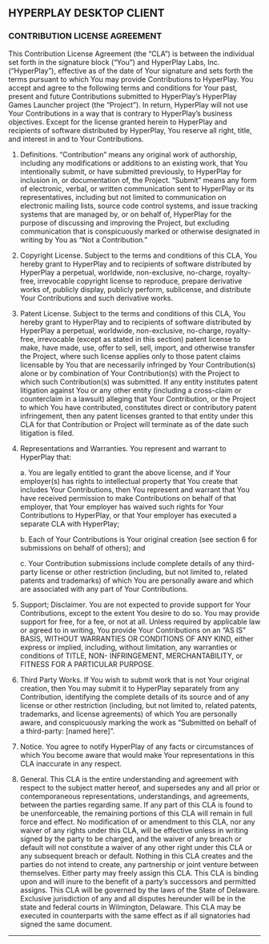 ## HYPERPLAY DESKTOP CLIENT

### CONTRIBUTION LICENSE AGREEMENT

This Contribution License Agreement (the “CLA”) is between the individual set forth in the signature block (“You”) and HyperPlay Labs, Inc. (“HyperPlay”), effective as of the date of Your signature and sets forth the terms pursuant to which You may provide Contributions to HyperPlay.
You accept and agree to the following terms and conditions for Your past, present and future Contributions submitted to HyperPlay’s HyperPlay Games Launcher project (the “Project”). In return, HyperPlay will not use Your Contributions in a way that is contrary to HyperPlay’s business objectives. Except for the license granted herein to HyperPlay and recipients of software distributed by HyperPlay, You reserve all right, title, and interest in and to Your Contributions.

1. Definitions. “Contribution” means any original work of authorship, including any modifications or additions to an existing work, that You intentionally submit, or have submitted previously, to HyperPlay for inclusion in, or documentation of, the Project. “Submit” means any form of electronic, verbal, or written communication sent to HyperPlay or its representatives, including but not limited to communication on electronic mailing lists, source code control systems, and issue tracking systems that are managed by, or on behalf of, HyperPlay for the purpose of discussing and improving the Project, but excluding communication that is conspicuously marked or otherwise designated in writing by You as “Not a Contribution.”

2. Copyright License. Subject to the terms and conditions of this CLA, You hereby grant to HyperPlay and to recipients of software distributed by HyperPlay a perpetual, worldwide, non-exclusive, no-charge, royalty-free, irrevocable copyright license to reproduce, prepare derivative works of, publicly display, publicly perform, sublicense, and distribute Your Contributions and such derivative works.

3. Patent License. Subject to the terms and conditions of this CLA, You hereby grant to HyperPlay and to recipients of software distributed by HyperPlay a perpetual, worldwide, non-exclusive, no-charge, royalty-free, irrevocable (except as stated in this section) patent license to make, have made, use, offer to sell, sell, import, and otherwise transfer the Project, where such license applies only to those patent claims licensable by You that are necessarily infringed by Your Contribution(s) alone or by combination of Your Contribution(s) with the Project to which such Contribution(s) was submitted. If any entity institutes patent litigation against You or any other entity (including a cross-claim or counterclaim in a lawsuit) alleging that Your Contribution, or the Project to which You have contributed, constitutes direct or contributory patent infringement, then any patent licenses granted to that entity under this CLA for that Contribution or Project will terminate as of the date such litigation is filed.

4. Representations and Warranties. You represent and warrant to HyperPlay that:

   a. You are legally entitled to grant the above license, and if Your employer(s) has rights to intellectual property that You create that includes Your Contributions, then You represent and warrant that You have received permission to make Contributions on behalf of that employer, that Your employer has waived such rights for Your Contributions to HyperPlay, or that Your employer has executed a separate CLA with HyperPlay;

   b. Each of Your Contributions is Your original creation (see section 6 for submissions on behalf of others); and

   c. Your Contribution submissions include complete details of any third-party license or other restriction (including, but not limited to, related patents and trademarks) of which You are personally aware and which are associated with any part of Your Contributions.

5. Support; Disclaimer. You are not expected to provide support for Your Contributions, except to the extent You desire to do so. You may provide support for free, for a fee, or not at all. Unless required by applicable law or agreed to in writing, You provide Your Contributions on an “AS IS” BASIS, WITHOUT WARRANTIES OR CONDITIONS OF ANY KIND, either express or implied, including, without limitation, any warranties or conditions of TITLE, NON- INFRINGEMENT, MERCHANTABILITY, or FITNESS FOR A PARTICULAR PURPOSE.

6. Third Party Works. If You wish to submit work that is not Your original creation, then You may submit it to HyperPlay separately from any Contribution, identifying the complete details of its source and of any license or other restriction (including, but not limited to, related patents, trademarks, and license agreements) of which You are personally aware, and conspicuously marking the work as “Submitted on behalf of a third-party: [named here]”.

7. Notice. You agree to notify HyperPlay of any facts or circumstances of which You become aware that would make Your representations in this CLA inaccurate in any respect.

8. General. This CLA is the entire understanding and agreement with respect to the subject matter hereof, and supersedes any and all prior or contemporaneous representations, understandings, and agreements, between the parties regarding same. If any part of this CLA is found to be unenforceable, the remaining portions of this CLA will remain in full force and effect. No modification of or amendment to this CLA, nor any waiver of any rights under this CLA, will be effective unless in writing signed by the party to be charged, and the waiver of any breach or default will not constitute a waiver of any other right under this CLA or any subsequent breach or default. Nothing in this CLA creates and the parties do not intend to create, any partnership or joint venture between themselves. Either party may freely assign this CLA. This CLA is binding upon and will inure to the benefit of a party’s successors and permitted assigns. This CLA will be governed by the laws of the State of Delaware. Exclusive jurisdiction of any and all disputes hereunder will be in the state and federal courts in Wilmington, Delaware. This CLA may be executed in counterparts with the same effect as if all signatories had signed the same document.

---